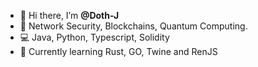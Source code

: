 - 👋 Hi there, I’m **@Doth-J**
- 👀 Network Security, Blockchains, Quantum Computing.
- 💻 Java, Python, Typescript, Solidity
- 🌱 Currently learning Rust, GO, Twine and RenJS

<!---
Doth-J/Doth-J is a ✨ special ✨ repository because its `README.md` (this file) appears on your GitHub profile.
You can click the Preview link to take a look at your changes.
--->

